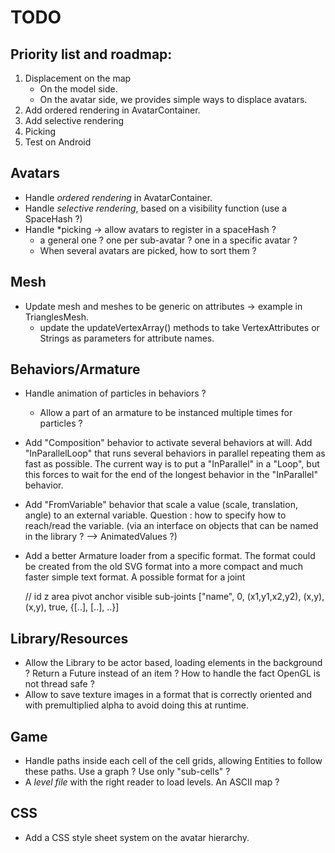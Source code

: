 # TODO

## Priority list and roadmap:

1. Displacement on the map
    - On the model side.
    - On the avatar side, we provides simple ways to displace avatars.
2. Add ordered rendering in AvatarContainer.
3. Add selective rendering
4. Picking
5. Test on Android

## Avatars

* Handle *ordered rendering* in AvatarContainer.
* Handle *selective rendering*, based on a visibility function (use a SpaceHash ?)
* Handle *picking -> allow avatars to register in a spaceHash ? 
    - a general one ? one per sub-avatar ? one in a specific avatar ?
    - When several avatars are picked, how to sort them ?

## Mesh

* Update mesh and meshes to be generic on attributes -> example in TrianglesMesh.
    - update the updateVertexArray() methods to take VertexAttributes or Strings as parameters for attribute names.

## Behaviors/Armature

* Handle animation of particles in behaviors ?
    - Allow a part of an armature to be instanced multiple times for particles ?
* Add "Composition" behavior to activate several behaviors at will.
 Add "InParallelLoop" that runs several behaviors in parallel repeating them as fast as possible.
    The current way is to put a "InParallel" in a "Loop", but this forces to wait for the end
    of the longest behavior in the "InParallel" behavior.
* Add "FromVariable" behavior that scale a value (scale, translation, angle) to an external variable. Question : how to specify how to reach/read the variable. (via an interface on objects that can be named in the library ? --> AnimatedValues ?)
* Add a better Armature loader from a specific format. The format could be created from the old SVG format into a more compact and much faster simple text format. A possible format for a joint

    // id   z   area           pivot  anchor  visible sub-joints
    ["name", 0, (x1,y1,x2,y2), (x,y), (x,y),  true,   {[..], [..], ..}]

## Library/Resources

* Allow the Library to be actor based, loading elements in the background ? Return a Future instead of an item ? How to handle the fact OpenGL is not thread safe ?
* Allow to save texture images in a format that is correctly oriented and with premultiplied alpha to avoid doing this at runtime.

## Game

* Handle paths inside each cell of the cell grids, allowing Entities to follow these paths. Use a graph ? Use only "sub-cells" ?
* A *level file* with the right reader to load levels. An ASCII map ?

## CSS

* Add a CSS style sheet system on the avatar hierarchy.
